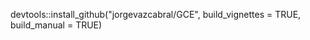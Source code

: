 devtools::install_github("jorgevazcabral/GCE",
                         build_vignettes = TRUE,
                         build_manual = TRUE)
